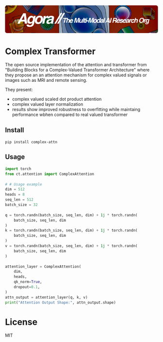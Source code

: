 [![Multi-Modality](agorabanner.png)](https://discord.gg/qUtxnK2NMf)

# Complex Transformer
The open source implementation of the attention and transformer from "Building Blocks for a Complex-Valued Transformer Architecture" where they propose an an attention mechanism for complex valued signals or images such as MRI and remote sensing.

They present:
- complex valued scaled dot product attention
- complex valued layer normalization
- results show improved robustness to overfitting while maintaing performance wbhen compared to real valued transformer

## Install
`pip install complex-attn`

## Usage
```python
import torch
from ct.attention import ComplexAttention

# # Usage example
dim = 512
heads = 8
seq_len = 512
batch_size = 32

q = torch.randn(batch_size, seq_len, dim) + 1j * torch.randn(
    batch_size, seq_len, dim
)
k = torch.randn(batch_size, seq_len, dim) + 1j * torch.randn(
    batch_size, seq_len, dim
)
v = torch.randn(batch_size, seq_len, dim) + 1j * torch.randn(
    batch_size, seq_len, dim
)

attention_layer = ComplexAttention(
    dim, 
    heads, 
    qk_norm=True,
    dropout=0.1,
)
attn_output = attention_layer(q, k, v)
print("Attention Output Shape:", attn_output.shape)

```

# License
MIT
